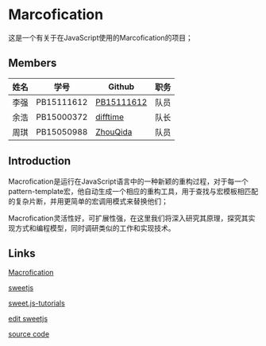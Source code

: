 # Marcofication

这是一个有关于在JavaScript使用的Marcofication的项目；

## Members
|     姓名         | 学号		 |             Github       							             |职务 |
| -------------| ------------- | ---------------------------------------------------------- |-----|
|       李强	|PB15111612|[PB15111612](https://github.com/PB15111612) |队员|
| 	余浩       |PB15000372| [difftime](https://github.com/difftime)     	    |队长|
| 	周琪       |PB15050988| [ZhouQida](https://github.com/ZhouQida) 	    |队员|

## Introduction
Macrofication是运行在JavaScript语言中的一种新颖的重构过程，对于每一个pattern-template宏，他自动生成一个相应的重构工具，用于查找与宏模板相匹配的复杂片断，并用更简单的宏调用模式来替换他们；

Macrofication灵活性好，可扩展性强，在这里我们将深入研究其原理，探究其实现方式和编程模型，同时调研类似的工作和实现技术。

## Links
[Macrofication](https://users.soe.ucsc.edu/~cormac/papers/16esop.pdf) 

[sweetjs](https://www.sweetjs.org/doc/tutorial) 

[sweet.js-tutorials](https://github.com/jlongster/sweet.js-tutorials) 

[edit sweetjs](http://www.sweetjs.org/browser/editor.html#macro%20foo%20%7B%0A%20%20rule%20%7B$x%7D=%3E%7B$x%7D%0A%7D%0A%0Afoo%20%22Hi%20there!%22;%0Afoo%20%22Another%20string%22;) 

[source code](https://github.com/sweet-js/sweet-core) 